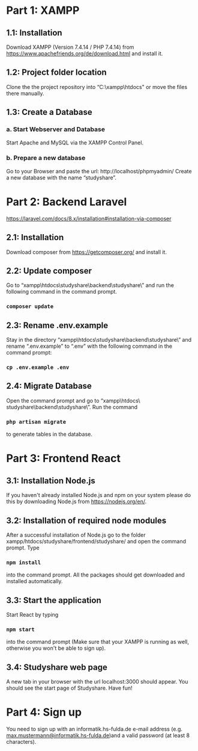 # Part 1: XAMPP

## 1.1: Installation

Download XAMPP (Version ​7.4.14 / PHP 7.4.14​) from https://www.apachefriends.org/de/download.html and install it.

## 1.2: Project folder location

Clone the the project repository into “C:\xampp\htdocs\" or move the files there manually.

## 1.3: Create a Database

### a. Start Webserver and Database

Start Apache and MySQL via the XAMPP Control Panel.

### b. Prepare a new database

Go to your Browser and paste the url: ​http://localhost/phpmyadmin/
Create a new database with the name “studyshare”.

# Part 2: Backend Laravel

https://laravel.com/docs/8.x/installation#installation-via-composer

## 2.1: Installation

Download composer from ​https://getcomposer.org/​ and install it.

## 2.2: Update composer

Go to “​xampp\htdocs\studyshare\backend\studyshare\” and run the following command in the command prompt.

### `composer update`

## 2.3: Rename .env.example

Stay in the directory “​xampp\htdocs\​studyshare\backend\studyshare\” and rename “.env.example” to “.env” with the following command in the command prompt:

### `cp .env.example .env`

## 2.4: Migrate Database

Open the command prompt and go to “​xampp\htdocs\​studyshare\backend\studyshare\”.
Run the command

### `php artisan migrate`

to generate tables in the database.

# Part 3: Frontend React

## 3.1: Installation Node.js

If you haven't already installed Node.js and npm on your system please do this by downloading Node.js from ​​https://nodejs.org/en/​.

## 3.2: Installation of required node modules

After a successful installation of Node.js go to the folder xampp/htdocs/studyshare/frontend/studyshare/ ​and open the command prompt.
Type

### `npm install`

into the command prompt. All the packages should get downloaded and installed automatically.

## 3.3: Start the application

Start React by typing

### `npm start`

into the command prompt (Make sure that your XAMPP is running as well, otherwise you won't be able to sign up).

## 3.4: Studyshare web page

A new tab in your browser with the url localhost:3000 should appear. You should see the start page of Studyshare. Have fun!

# Part 4: Sign up

You need to sign up with an informatik.hs-fulda.de e-mail address (e.g. max.mustermann@informatik.hs-fulda.de)​ and a valid password (at least 8 characters).
